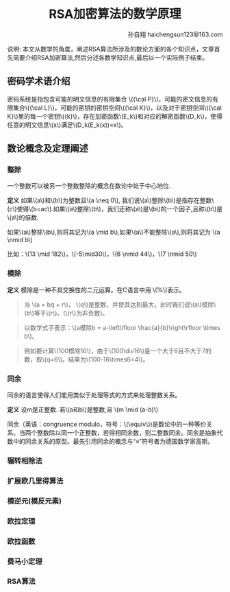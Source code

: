 # <center>RSA加密算法的数学原理


<div style="text-align: right;">孙自翔 haichengsun123@163.com</div> 

<script type="text/javascript"
   src="http://cdn.mathjax.org/mathjax/latest/MathJax.js?config=TeX-AMS-MML_HTMLorMML">
</script>

说明: 本文从数学的角度，阐述RSA算法所涉及的数论方面的各个知识点，文章首先简要介绍RSA加密算法,然后分述各数学知识点,最后以一个实际例子结束。

## 密码学术语介绍

<!--
这里是注释显示不出来
{\rm 需转换的部分字符}
$$ evidence\_{i}=\sum \_{j}W\_{ij}x\_{j}+b\_{i} $$
其中，\\( W\_i \\) 和 \\( b\_i \\) 分别为类别 \\( i \\) 的权值和偏置。
\\( {\cal  K}   {\rm A}   \alpha　A　\beta　B　\gamma　\Gamma　\delta　\Delta　\epsilon　E \varepsilon　　\zeta　Z　\eta　H　\theta　\Theta　\vartheta \iota　I　\kappa　K　\lambda　\Lambda　\mu　M　\nu　N \xi　\Xi　o　O　\pi　\Pi　\varpi　　\rho　P \varrho　　\sigma　\Sigma　\varsigma　　\tau　T　\upsilon　\Upsilon \phi　\Phi　\varphi　　\chi　X　\psi　\Psi　\omega　\Omega  \\))
\\({\cal K} {\sf K}\\)
-->

密码系统是指包含可能的明文信息的有限集合 \\({\cal P}\\)，可能的密文信息的有限集合\\({\cal L}\\)，可能的密钥的密钥空间\\({\cal K}\\)，以及对于密钥空间\\({\cal K}\\)里的每一个密钥\\({k}\\)，存在加密函数\\(E\_k\\)和对应的解密函数\\(D\_k\\)，使得任意的明文信息\\(x\\)满足\\(D\_k(E\_k(x))=x\\)。


## 数论概念及定理阐述 
### 整除 
<!--摘自书籍--> 

一个整数可以被另一个整数整除的概念在数论中处于中心地位.

**定义** 如果\\(a\\)和\\(b\\)为整数且\\(a \neq 0\\), 我们说\\(a\\)整除\\(b\\)是指存在整数\\(c\\)使得\\(b=ac\\).如果\\(a\\)整除\\(b\\)，我们还称\\(a\\)是\\(b\\)的一个因子,且称\\(b\\)是\\(a\\)的倍数.

如果\\(a\\)整除\\(b\\),则将其记为\\(a \mid b\\),如果\\(a\\)不能整除\\(a\\),则将其记为 \\(a \nmid b\\)

比如：\\(13 \mid 182\\)，\\(-5\mid30\\)，\\(6 \nmid 44\\)，\\(7 \nmid 50\\)

### 模除  
<!--摘自wiki百科-->
**定义** 模除是一种不具交换性的二元运算。在C语言中用 \\(\%\\)表示。



> 当 \\(a = bq + r\\)， \\(q\\)是整数，并使其达到最大，此时我们说\\(a\\)模除\\(b\\)等于\\(r\\)。(\\(r\\)为非负数)。

> 以数学式子表示：\\(a模除b = a-\left\lfloor \frac{a}{b}\right\rfloor \times b\\)。

> 例如要计算\\(100模除16\\)，由于\\(100\div16\\)是一个大于6且不大于7的数，取\\(q=6\\)。结果为\\(100-16\times6=4\\)。



### 同余  
<!--\cite{WEBSITE:congruence_modulo}-->
同余的语言使得人们能用类似于处理等式的方式来处理整数关系。

 
**定义** 设m是正整数. 若\\(a和b\\)是整数,且 \\(m \mid (a-b)\\)
 

同余（英语：congruence modulo，符号：\\(\equiv\\))是数论中的一种等价关系。当两个整数除以同一个正整数，若得相同余数，则二整数同余。同余是抽象代数中的同余关系的原型。最先引用同余的概念与“≡”符号者为德国数学家高斯。


### 辗转相除法  
### 扩展欧几里得算法   
### 模逆元(模反元素)   
### 欧拉定理   
### 欧拉函数   
### 费马小定理   
### RSA算法   
